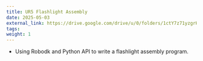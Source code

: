 ```yaml
---
title: UR5 Flashlight Assembly
date: 2025-05-03
external_link: https://drive.google.com/drive/u/0/folders/1ctY7z71yzgrHjeew_uOCG2yhOH7aU4XC
tags:
weight: 1
---
```


- Using Robodk and Python API to write a flashlight assembly program.
<!--more-->
